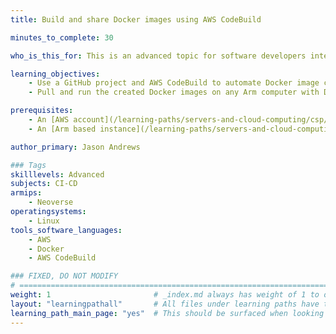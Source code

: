 ```yaml
---
title: Build and share Docker images using AWS CodeBuild

minutes_to_complete: 30

who_is_this_for: This is an advanced topic for software developers interested in using AWS CodeBuild to automate container build tasks.

learning_objectives:
    - Use a GitHub project and AWS CodeBuild to automate Docker image creation
    - Pull and run the created Docker images on any Arm computer with Docker installed

prerequisites:
    - An [AWS account](/learning-paths/servers-and-cloud-computing/csp/aws/) for accessing AWS cloud services.
    - An [Arm based instance](/learning-paths/servers-and-cloud-computing/csp/) from a cloud service provider or any Arm server, laptop, or single-board computer running [Docker](/install-guides/docker/) used to run the created images

author_primary: Jason Andrews

### Tags
skilllevels: Advanced
subjects: CI-CD
armips:
    - Neoverse
operatingsystems:
    - Linux
tools_software_languages:
    - AWS
    - Docker
    - AWS CodeBuild

### FIXED, DO NOT MODIFY
# ================================================================================
weight: 1                       # _index.md always has weight of 1 to order correctly
layout: "learningpathall"       # All files under learning paths have this same wrapper
learning_path_main_page: "yes"  # This should be surfaced when looking for related content. Only set for _index.md of learning path content.
---
```

